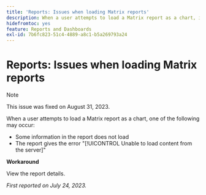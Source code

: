 ```yaml
---
title: 'Reports: Issues when loading Matrix reports'
description: When a user attempts to load a Matrix report as a chart, issues may occur.
hidefromtoc: yes
feature: Reports and Dashboards
exl-id: 7b6fc823-51c4-4889-a8c1-b5a269793a24
---
```

# Reports: Issues when loading Matrix reports

>[!NOTE]
>
>This issue was fixed on August 31, 2023.

When a user attempts to load a Matrix report as a chart, one of the following may occur:

* Some information in the report does not load
* The report gives the error "[!UICONTROL Unable to load content from the server]"

**Workaround**

View the report details.

_First reported on July 24, 2023._
